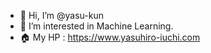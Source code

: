 - 👋 Hi, I’m @yasu-kun
- 👀 I’m interested in Machine Learning.
- 🏠 My HP : https://www.yasuhiro-iuchi.com
<!---
yasu-kun/yasu-kun is a ✨ special ✨ repository because its `README.md` (this file) appears on your GitHub profile.
You can click the Preview link to take a look at your changes.
--->
